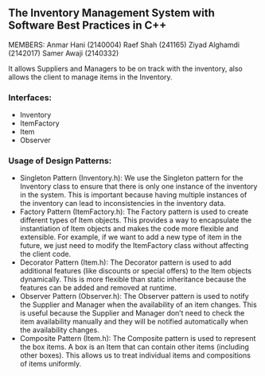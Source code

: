 ## The Inventory Management System with Software Best Practices in C++

MEMBERS:
Anmar Hani (2140004)
Raef Shah (241165)
Ziyad Alghamdi (2142017) 
Samer Awaji (2140332)

It allows Suppliers and Managers to be on track with the inventory, also allows the client to manage items in the Inventory.

### Interfaces:
- Inventory
- ItemFactory
- Item
- Observer

### Usage of Design Patterns:
- Singleton Pattern (Inventory.h): We use the Singleton pattern for the Inventory class to ensure that there is only one instance of the inventory in the system. This is important because having multiple instances of the inventory can lead to inconsistencies in the inventory data.
- Factory Pattern (ItemFactory.h): The Factory pattern is used to create different types of Item objects. This provides a way to encapsulate the instantiation of Item objects and makes the code more flexible and extensible. For example, if we want to add a new type of item in the future, we just need to modify the ItemFactory class without affecting the client code.
- Decorator Pattern (Item.h): The Decorator pattern is used to add additional features (like discounts or special offers) to the Item objects dynamically. This is more flexible than static inheritance because the features can be added and removed at runtime.
- Observer Pattern (Observer.h): The Observer pattern is used to notify the Supplier and Manager when the availability of an item changes. This is useful because the Supplier and Manager don’t need to check the item availability manually and they will be notified automatically when the availability changes.
- Composite Pattern (Item.h): The Composite pattern is used to represent the box items. A box is an Item that can contain other items (including other boxes). This allows us to treat individual items and compositions of items uniformly.
